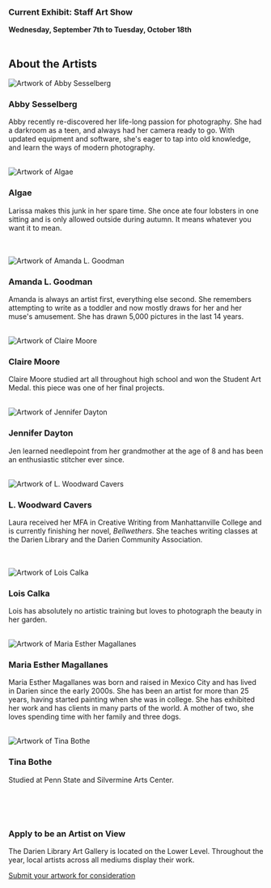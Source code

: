 ### Current Exhibit: Staff Art Show

**Wednesday, September 7th to Tuesday, October 18th**
<br />
<br />

<div class="text-center margin-bottom-50">
  <h2 class="title-v2 title-center">About the Artists</h2>
</div>

<div class="row margin-bottom-10">
<div class="col-md-4">

<img src="/uploads/departments/art_on_view/art_abby_sesselberg.jpg" class="img-circle img-responsive" alt="Artwork of Abby Sesselberg">

### Abby Sesselberg
Abby recently re-discovered her life-long passion for photography. She had a darkroom as a teen, and always had her camera ready to go. With updated equipment and software, she's eager to tap into old knowledge, and learn the ways of modern photography.
<br />
<br />

</div>

<div class="col-md-4">
<img src="/uploads/departments/art_on_view/art_larissa_scott.jpg" class="img-circle img-responsive" alt="Artwork of Algae">

### Algae 
Larissa makes this junk in her spare time. She once ate four lobsters in one sitting and is only allowed outside during autumn. It means whatever you want it to mean. 

<br />
<br />

</div>

<div class="col-md-4">
<img src="/uploads/departments/art_on_view/art_amanda_l_goodman.jpg" class="img-circle img-responsive" alt="Artwork of Amanda L. Goodman">

### Amanda L. Goodman
Amanda is always an artist first, everything else second. She remembers attempting to write as a toddler and now mostly draws for her and her muse's amusement. She has drawn 5,000 pictures in the last 14 years. 
<br />
<br />

</div>

</div>
</div> 

<div class="row margin-bottom-10">
<div class="col-md-4">


<img src="/uploads/staff_photos/moore_c_edit.jpg"  class="img-circle img-responsive" alt="Artwork of Claire Moore">

### Claire Moore
Claire Moore studied art all throughout high school and won the Student Art Medal. this piece was one of her final projects. 
<br />
<br />

</div>

<div class="col-md-4">
<img src="/uploads/departments/art_on_view/art_jen_dayton.jpg" class="img-circle img-responsive" alt="Artwork of Jennifer Dayton">

### Jennifer Dayton
Jen learned needlepoint from her grandmother at the age of 8 and has been an enthusiastic stitcher ever since.
<br />
<br />

</div>

<div class="col-md-4">
<img src="/uploads/staff_photos/cavers_l_edit.jpg" class="img-circle img-responsive" alt="Artwork of L. Woodward Cavers">

### L. Woodward Cavers
Laura received her MFA in Creative Writing from Manhattanville College and is currently finishing her novel, <em>Bellwethers</em>. She teaches writing classes at the Darien Library and the Darien Community Association.

<br />
<br />

</div>

</div> 

<div class="row margin-bottom-10">
<div class="col-md-4">
<img src="/uploads/departments/art_on_view/art_lois_calka.jpg" class="img-circle img-responsive" alt="Artwork of Lois Calka">

### Lois Calka
Lois has absolutely no artistic training but loves to photograph the beauty in her garden.
<br />
<br />

</div>

<div class="col-md-4">
<img src="/uploads/staff_photos/magallanes_me2.jpg" class="img-circle img-responsive" alt="Artwork of Maria Esther Magallanes">

### Maria Esther Magallanes
Maria Esther Magallanes was born and raised in Mexico City and has lived in Darien since the early 2000s. She has been an artist for more than 25 years, having started painting when she was in college. She has exhibited her work and has clients in many parts of the world. A mother of two, she loves spending time with her family and three dogs. 
<br />
<br />

</div> 

<div class="col-md-4">
<img src="/uploads/staff_photos/bothe_t.jpg" class="img-circle img-responsive" alt="Artwork of Tina Bothe">

### Tina Bothe
Studied at Penn State and Silvermine Arts Center.
<br />
<br />

</div>

</div>

<br />
<br />

### Apply to be an Artist on View 
The Darien Library Art Gallery is located on the Lower Level. Throughout the year, local artists across all mediums display their work. 

[Submit your artwork for consideration](/art-on-view-submission "Submit your artwork for consideration")
<br />
<br />